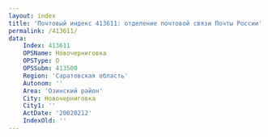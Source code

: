 ```yaml
---
layout: index
title: 'Почтовый индекс 413611: отделение почтовой связи Почты России'
permalink: /413611/
data:
    Index: 413611
    OPSName: Новочерниговка
    OPSType: О
    OPSSubm: 413500
    Region: 'Саратовская область'
    Autonom: ''
    Area: 'Озинский район'
    City: Новочерниговка
    City1: ''
    ActDate: '20020212'
    IndexOld: ''
---
```

